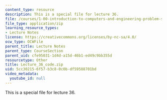 ```yaml
---
content_type: resource
description: This is a special file for lecture 36.
file: /courses/1-00-introduction-to-computers-and-engineering-problem-solving-spring-2012/5cc302156f57b3c80c0bdf59588701bd_Lecture_36_code.zip
file_type: application/zip
learning_resource_types:
- Lecture Notes
license: https://creativecommons.org/licenses/by-nc-sa/4.0/
ocw_type: OCWFile
parent_title: Lecture Notes
parent_type: CourseSection
parent_uid: cfe95031-1d4d-a15d-46b1-ed49c9bb355d
resourcetype: Other
title: Lecture_36_code.zip
uid: 5cc30215-6f57-b3c8-0c0b-df59588701bd
video_metadata:
  youtube_id: null
---
```

This is a special file for lecture 36.